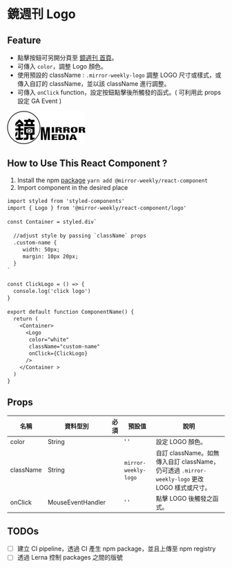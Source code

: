 # 鏡週刊 Logo

## Feature

- 點擊按鈕可另開分頁至 [鏡週刊 首頁](https://www.mirrormedia.mg/)。
- 可傳入 `color`，調整 Logo 顏色。
- 使用預設的 className : `.mirror-weekly-logo` 調整 LOGO 尺寸或樣式，或傳入自訂的 className，並以該 className 進行調整。
- 可傳入 `onClick` function，設定按鈕點擊後所觸發的函式。( 可利用此 props 設定 GA Event )

![MirrorWeekly Logo](./imgs/mirror-weekly-logo.svg)

## How to Use This React Component ?

1. Install the npm [package](https://www.npmjs.com/package/@mirror-weekly/react-component)
   `yarn add @mirror-weekly/react-component`
2. Import component in the desired place

```
import styled from 'styled-components'
import { Logo } from '@mirror-weekly/react-component/logo'

const Container = styled.div`

  //adjust style by passing `className` props
  .custom-name {
     width: 50px;
     margin: 10px 20px;
  }
`

const ClickLogo = () => {
  console.log('click logo')
}

export default function ComponentName() {
  return (
    <Container>
      <Logo
       color="white"
       className="custom-name"
       onClick={ClickLogo}
      />
    </Container >
  )
}
```

## Props

| 名稱      | 資料型別          | 必須 | 預設值               | 說明                                                                                          |
| --------- | ----------------- | ---- | -------------------- | --------------------------------------------------------------------------------------------- |
| color     | String            |      | ' '                  | 設定 LOGO 顏色。                                                                              |
| className | String            |      | `mirror-weekly-logo` | 自訂 className。如無傳入自訂 className，仍可透過 `.mirror-weekly-logo` 更改 LOGO 樣式或尺寸。 |
| onClick   | MouseEventHandler |      | ' '                  | 點擊 LOGO 後觸發之函式。                                                                      |

## TODOs

- [ ] 建立 CI pipeline，透過 CI 產生 npm package，並且上傳至 npm registry
- [ ] 透過 Lerna 控制 packages 之間的版號
